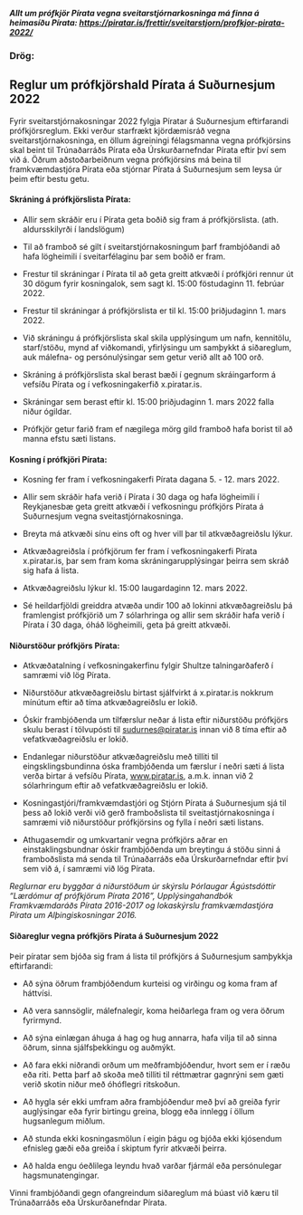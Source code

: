 ***Allt um prófkjör Pírata vegna sveitarstjórnarkosninga má finna á heimasíðu Pírata: https://piratar.is/frettir/sveitarstjorn/profkjor-pirata-2022/***

### Drög:

## Reglur um prófkjörshald Pírata á Suðurnesjum 2022

Fyrir sveitarstjórnakosningar 2022 fylgja Píratar á Suðurnesjum eftirfarandi prófkjörsreglum. Ekki verður starfrækt kjördæmisráð vegna sveitarstjórnakosninga, en öllum ágreiningi félagsmanna vegna prófkjörsins skal beint til Trúnaðarráðs Pírata eða Úrskurðarnefndar Pírata eftir því sem við á. Öðrum aðstoðarbeiðnum vegna prófkjörsins má beina til framkvæmdastjóra Pírata eða stjórnar Pírata á Suðurnesjum sem leysa úr þeim eftir bestu getu. 

#### Skráning á prófkjörslista Pírata:

* Allir sem skráðir eru í Pírata geta boðið sig fram á prófkjörslista. (ath. aldursskilyrði í landslögum)

* Til að framboð sé gilt í sveitarstjórnakosningum þarf frambjóðandi að hafa lögheimili í sveitarfélaginu þar sem boðið er fram.

* Frestur til skráningar í Pírata til að geta greitt atkvæði í prófkjöri rennur út 30 dögum fyrir kosningalok, sem sagt kl. 15:00 föstudaginn 11. febrúar 2022.

* Frestur til skráningar á prófkjörslista er til kl. 15:00 þriðjudaginn 1. mars 2022.

* Við skráningu á prófkjörslista skal skila upplýsingum um nafn, kennitölu, starf/stöðu, mynd af viðkomandi, yfirlýsingu um samþykkt á siðareglum, auk málefna- og persónulýsingar sem getur verið allt að 100 orð.

* Skráning á prófkjörslista skal berast bæði í gegnum skráingarform á vefsíðu Pírata og í vefkosningakerfið x.piratar.is.

* Skráningar sem berast eftir kl. 15:00 þriðjudaginn 1. mars 2022 falla niður ógildar. 

* Prófkjör getur farið fram ef nægilega mörg gild framboð hafa borist til að manna efstu sæti listans. 

#### Kosning í prófkjöri Pírata:

* Kosning fer fram í vefkosningakerfi Pírata dagana 5. - 12. mars 2022. 

* Allir sem skráðir hafa verið í Pírata í 30 daga og hafa lögheimili í Reykjanesbæ geta greitt atkvæði í vefkosningu prófkjörs Pírata á Suðurnesjum vegna sveitastjórnakosninga. 

* Breyta má atkvæði sínu eins oft og hver vill þar til atkvæðagreiðslu lýkur. 

* Atkvæðagreiðsla í prófkjörum fer fram í vefkosningakerfi Pírata x.piratar.is, þar sem fram koma skráningarupplýsingar þeirra sem skráð sig hafa á lista. 

* Atkvæðagreiðslu lýkur kl. 15:00 laugardaginn 12. mars 2022. 

* Sé heildarfjöldi greiddra atvæða undir 100 að lokinni atkvæðagreiðslu þá framlengist prófkjörið um 7 sólarhringa og allir sem skráðir hafa verið í Pírata í 30 daga, óháð lögheimili, geta þá greitt atkvæði. 

#### Niðurstöður prófkjörs Pírata:

* Atkvæðatalning í vefkosningakerfinu fylgir Shultze talningarðaferð í samræmi við lög Pírata.

* Niðurstöður atkvæðagreiðslu birtast sjálfvirkt á x.piratar.is nokkrum mínútum eftir að tíma atkvæðagreiðslu er lokið. 

* Óskir frambjóðenda um tilfærslur neðar á lista eftir niðurstöðu prófkjörs skulu berast í tölvupósti til sudurnes@piratar.is innan við 8 tíma eftir að vefatkvæðagreiðslu er lokið. 

* Endanlegar niðurstöður atkvæðagreiðslu með tilliti til eingsklingsbundinna óska frambjóðenda um færslur í neðri sæti á lista verða birtar á vefsíðu Pírata, www.piratar.is, a.m.k. innan við 2 sólarhringum eftir að vefatkvæðagreiðslu er lokið. 

* Kosningastjóri/framkvæmdastjóri og Stjórn Pírata á Suðurnesjum sjá til þess að lokið verði við gerð framboðslista til sveitastjórnakosninga í samræmi við niðurstöður prófkjörsins og fylla í neðri sæti listans. 

* Athugasemdir og umkvartanir vegna prófkjörs aðrar en einstaklingsbundnar óskir frambjóðenda um breytingu á stöðu sinni á framboðslista má senda til Trúnaðarráðs eða Úrskurðarnefndar eftir því sem við á, í samræmi við lög Pírata. 

*Reglurnar eru byggðar á niðurstöðum úr skýrslu Þórlaugar Ágústsdóttir “Lærdómur af prófkjörum Pírata 2016”, Upplýsingahandbók Framkvæmdaráðs Pírata 2016-2017 og lokaskýrslu framkvæmdastjóra Pírata um Alþingiskosningar 2016.*




#### Siðareglur vegna prófkjörs Pírata á Suðurnesjum 2022

Þeir píratar sem bjóða sig fram á lista til prófkjörs á Suðurnesjum samþykkja eftirfarandi:

* Að sýna öðrum frambjóðendum kurteisi og virðingu og koma fram af háttvísi.

* Að vera sannsöglir, málefnalegir, koma heiðarlega fram og vera öðrum fyrirmynd.

* Að sýna einlægan áhuga á hag og hug annarra, hafa vilja til að sinna öðrum, sinna sjálfsþekkingu og auðmýkt.

* Að fara ekki niðrandi orðum um meðframbjóðendur, hvort sem er í ræðu eða riti. Þetta þarf að skoða með tilliti til réttmætrar gagnrýni sem gæti verið skotin niður með óhóflegri ritskoðun.

* Að hygla sér ekki umfram aðra frambjóðendur með því að greiða fyrir auglýsingar eða fyrir birtingu greina, blogg eða innlegg í öllum hugsanlegum miðlum.

* Að stunda ekki kosningasmölun í eigin þágu og bjóða ekki kjósendum efnisleg gæði eða greiða í skiptum fyrir atkvæði þeirra.

* Að halda engu óeðlilega leyndu hvað varðar fjármál eða persónulegar hagsmunatengingar.

Vinni frambjóðandi gegn ofangreindum siðareglum má búast við kæru til Trúnaðarráðs eða Úrskurðanefndar Pírata. 


